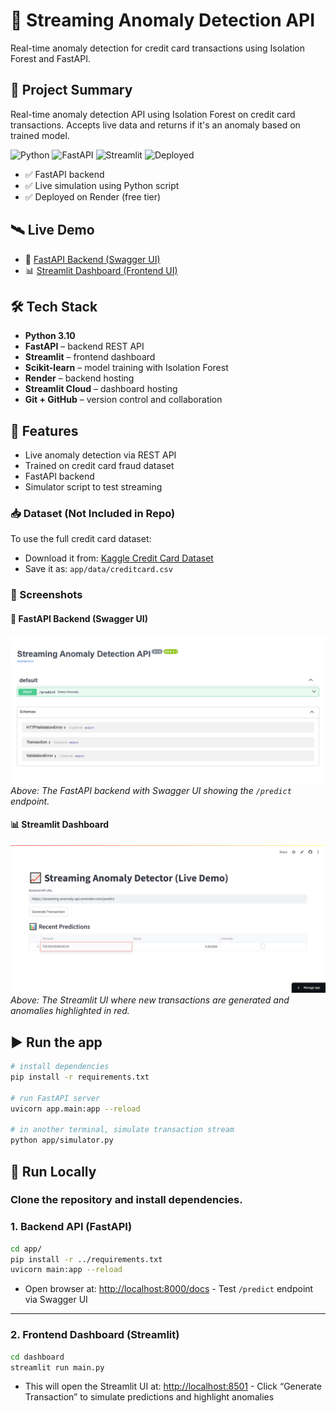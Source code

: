 # 🧠 Streaming Anomaly Detection API

Real-time anomaly detection for credit card transactions using Isolation Forest and FastAPI.

## 🚀 Project Summary

Real-time anomaly detection API using Isolation Forest on credit card transactions. Accepts live data and returns if it's an anomaly based on trained model.

![Python](https://img.shields.io/badge/Made%20With-Python-blue)
![FastAPI](https://img.shields.io/badge/API-FastAPI-green)
![Streamlit](https://img.shields.io/badge/UI-Streamlit-orange)
![Deployed](https://img.shields.io/badge/Hosted%20On-Render%20+%20Streamlit-brightgreen)

- ✅ FastAPI backend
- ✅ Live simulation using Python script
- ✅ Deployed on Render (free tier)

## 🛰️ Live Demo

- 🔗 [FastAPI Backend (Swagger UI)](https://streaming-anomaly-api.onrender.com/docs)
- 📊 [Streamlit Dashboard (Frontend UI)](https://streaming-anomaly-api.streamlit.app)

## 🛠️ Tech Stack

- **Python 3.10**
- **FastAPI** – backend REST API
- **Streamlit** – frontend dashboard
- **Scikit-learn** – model training with Isolation Forest
- **Render** – backend hosting
- **Streamlit Cloud** – dashboard hosting
- **Git + GitHub** – version control and collaboration

## 🧠 Features

- Live anomaly detection via REST API
- Trained on credit card fraud dataset
- FastAPI backend
- Simulator script to test streaming

### 📥 Dataset (Not Included in Repo)

To use the full credit card dataset:

- Download it from: [Kaggle Credit Card Dataset](https://www.kaggle.com/mlg-ulb/creditcardfraud)
- Save it as: `app/data/creditcard.csv`

### 📸 Screenshots

#### 🔧 FastAPI Backend (Swagger UI)

![FastAPI Backend (Swagger UI)](https://raw.githubusercontent.com/SykamRaju/Streaming-Anomaly-API/refs/heads/main/app/static/screenshot1.png)
_Above: The FastAPI backend with Swagger UI showing the `/predict` endpoint._

#### 📊 Streamlit Dashboard

![Streamlit UI](https://raw.githubusercontent.com/SykamRaju/Streaming-Anomaly-API/refs/heads/main/app/static/screenshot2.png)
_Above: The Streamlit UI where new transactions are generated and anomalies highlighted in red._

## ▶️ Run the app

```bash
# install dependencies
pip install -r requirements.txt

# run FastAPI server
uvicorn app.main:app --reload

# in another terminal, simulate transaction stream
python app/simulator.py
```

## 🚀 Run Locally

### Clone the repository and install dependencies.

### 1. Backend API (FastAPI)

```bash
cd app/
pip install -r ../requirements.txt
uvicorn main:app --reload
```

- Open browser at: [http://localhost:8000/docs](http://localhost:8000/docs) - Test `/predict` endpoint via Swagger UI

---

### 2. Frontend Dashboard (Streamlit)

```bash
cd dashboard
streamlit run main.py
```

- This will open the Streamlit UI at: [http://localhost:8501](http://localhost:8501) - Click “Generate Transaction” to simulate predictions and highlight anomalies
